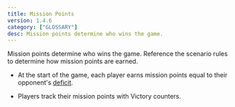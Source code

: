 ```yaml
---
title: Mission Points
version: 1.4.6
category: ["GLOSSARY"]
desc: Mission points determine who wins the game.
---
```


Mission points determine who wins the game. Reference the scenario rules to determine how mission points are earned.

- At the start of the game, each player earns mission points equal to their opponent's [deficit](/rules/Deficit).

- Players track their mission points with Victory counters.
